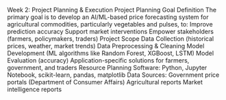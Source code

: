 Week 2: Project Planning & Execution 
Project Planning 
Goal Definition 
The primary goal is to develop an AI/ML-based price forecasting system for 
agricultural commodities, particularly vegetables and pulses, to: 
Improve prediction accuracy 
Support market interventions 
Empower stakeholders (farmers, policymakers, traders) Project Scope 
Data Collection (historical prices, weather, market trends) Data Preprocessing & Cleaning 
Model Development (ML algorithms like Random Forest, XGBoost, LSTM) Model Evaluation (accuracy) 
Application-specific solutions for farmers, government, and traders Resource Planning 
Software: Python, Jupyter Notebook, scikit-learn, pandas, matplotlib 
Data Sources: 
Government price portals (Department of Consumer Affairs) 
Agricultural reports 
Market intelligence reports